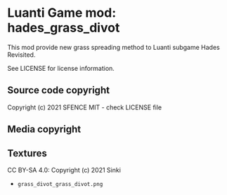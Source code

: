 Luanti Game mod: hades_grass_divot
======================================

This mod provide new grass spreading method to Luanti subgame Hades Revisited.

See LICENSE for license information.

Source code copyright
----------------------
Copyright (c) 2021 SFENCE
MIT - check LICENSE file

Media copyright
---------------

Textures
--------

CC BY-SA 4.0: Copyright (c) 2021 Sinki
  * `grass_divot_grass_divot.png`



